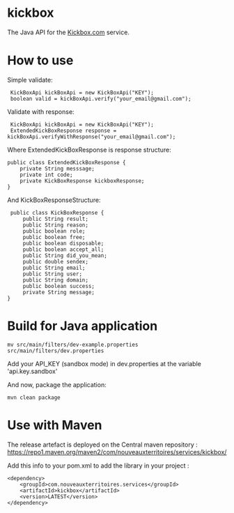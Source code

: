 # kickbox

The Java API for the <a href="https://docs.kickbox.com/docs/using-the-api">Kickbox.com</a> service.

# How to use

Simple validate:

```
 KickBoxApi kickBoxApi = new KickBoxApi("KEY");
 boolean valid = kickBoxApi.verify("your_email@gmail.com");
```

Validate with response:

```
 KickBoxApi kickBoxApi = new KickBoxApi("KEY");
 ExtendedKickBoxResponse response = kickBoxApi.verifyWithResponse("your_email@gmail.com");
```
Where ExtendedKickBoxResponse is response structure:
 
```
public class ExtendedKickBoxResponse {
	private String messsage;
	private int code;
	private KickBoxResponse kickboxResponse;
}
```
And KickBoxResponseStructure:

```
 public class KickBoxResponse {
     public String result;
     public String reason;
     public boolean role;
     public boolean free;
     public boolean disposable;
     public boolean accept_all;
     public String did_you_mean;
     public double sendex;
     public String email;
     public String user;
     public String domain;
     public boolean success;
     private String message;
}
```

# Build for Java application

```
mv src/main/filters/dev-example.properties src/main/filters/dev.properties
```
Add your API_KEY (sandbox mode) in dev.properties at the variable 'api.key.sandbox'

And now, package the application:

 ```
 mvn clean package
 ```

# Use with Maven

The release artefact is deployed on the Central maven repository : https://repo1.maven.org/maven2/com/nouveauxterritoires/services/kickbox/

Add this info to your pom.xml to add the library in your project :

```
<dependency>
	<groupId>com.nouveauxterritoires.services</groupId>
  	<artifactId>kickbox</artifactId>
  	<version>LATEST</version>
</dependency> 
```
